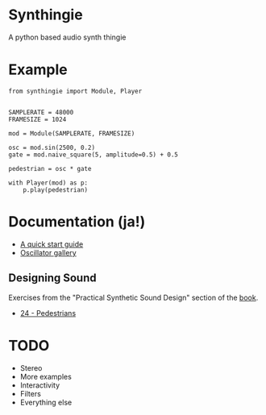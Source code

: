 # Synthingie

A python based audio synth thingie

# Example

```
from synthingie import Module, Player


SAMPLERATE = 48000
FRAMESIZE = 1024

mod = Module(SAMPLERATE, FRAMESIZE)

osc = mod.sin(2500, 0.2)
gate = mod.naive_square(5, amplitude=0.5) + 0.5

pedestrian = osc * gate

with Player(mod) as p:
    p.play(pedestrian)

```
# Documentation (ja!)

 - [A quick start guide](docs/notebooks/Quickstart.ipynb)
 - [Oscillator gallery](docs/notebooks/Oscillators.ipynb)

## Designing Sound

Exercises from the "Practical Synthetic Sound Design" section of the [book](https://mitpress.mit.edu/books/designing-sound).

 - [24 - Pedestrians](docs/Designing_Sound/24%20-%20Pedestrians.ipynb)


# TODO
 - Stereo
 - More examples
 - Interactivity
 - Filters
 - Everything else
 
 
